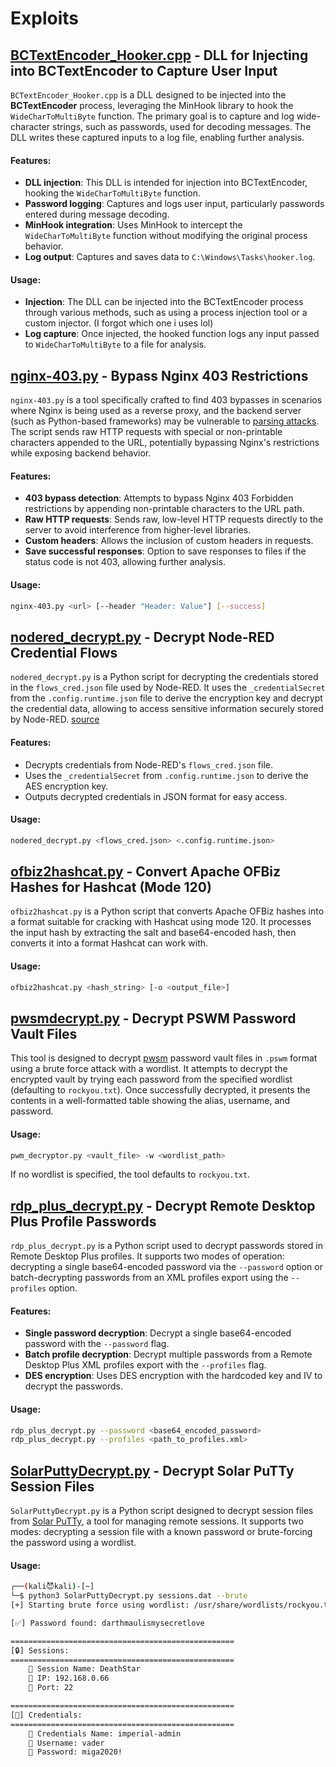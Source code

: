 # Exploits
## [BCTextEncoder_Hooker.cpp](./BCTextEncoder_Hooker.cpp) - DLL for Injecting into BCTextEncoder to Capture User Input

`BCTextEncoder_Hooker.cpp` is a DLL designed to be injected into the **BCTextEncoder** process, leveraging the MinHook library to hook the `WideCharToMultiByte` function. The primary goal is to capture and log wide-character strings, such as passwords, used for decoding messages. The DLL writes these captured inputs to a log file, enabling further analysis.

#### Features:
- **DLL injection**: This DLL is intended for injection into BCTextEncoder, hooking the `WideCharToMultiByte` function.
- **Password logging**: Captures and logs user input, particularly passwords entered during message decoding.
- **MinHook integration**: Uses MinHook to intercept the `WideCharToMultiByte` function without modifying the original process behavior.
- **Log output**: Captures and saves data to `C:\Windows\Tasks\hooker.log`.

#### Usage:
- **Injection**: The DLL can be injected into the BCTextEncoder process through various methods, such as using a process injection tool or a custom injector. (I forgot which one i uses lol)
- **Log capture**: Once injected, the hooked function logs any input passed to `WideCharToMultiByte` to a file for analysis.

## [nginx-403.py](./nginx-403.py) - Bypass Nginx 403 Restrictions

`nginx-403.py` is a tool specifically crafted to find 403 bypasses in scenarios where Nginx is being used as a reverse proxy, and the backend server (such as Python-based frameworks) may be vulnerable to [parsing attacks](https://book.hacktricks.xyz/pentesting-web/proxy-waf-protections-bypass). The script sends raw HTTP requests with special or non-printable characters appended to the URL, potentially bypassing Nginx's restrictions while exposing backend behavior.

#### Features:
- **403 bypass detection**: Attempts to bypass Nginx 403 Forbidden restrictions by appending non-printable characters to the URL path.
- **Raw HTTP requests**: Sends raw, low-level HTTP requests directly to the server to avoid interference from higher-level libraries.
- **Custom headers**: Allows the inclusion of custom headers in requests.
- **Save successful responses**: Option to save responses to files if the status code is not 403, allowing further analysis.

#### Usage:
```bash
nginx-403.py <url> [--header "Header: Value"] [--success]
```

## [nodered_decrypt.py](./nodered_decrypt.py) - Decrypt Node-RED Credential Flows

`nodered_decrypt.py` is a Python script for decrypting the credentials stored in the `flows_cred.json` file used by Node-RED. It uses the `_credentialSecret` from the `.config.runtime.json` file to derive the encryption key and decrypt the credential data, allowing to access sensitive information securely stored by Node-RED. [source](https://www.hardill.me.uk/wordpress/2021/02/17/viewing-node-red-credentials/)

#### Features:
- Decrypts credentials from Node-RED's `flows_cred.json` file.
- Uses the `_credentialSecret` from `.config.runtime.json` to derive the AES encryption key.
- Outputs decrypted credentials in JSON format for easy access.

#### Usage:
```bash
nodered_decrypt.py <flows_cred.json> <.config.runtime.json>
```

## [ofbiz2hashcat.py](./ofbiz2hashcat.py) - Convert Apache OFBiz Hashes for Hashcat (Mode 120)

`ofbiz2hashcat.py` is a Python script that converts Apache OFBiz hashes into a format suitable for cracking with Hashcat using mode 120. It processes the input hash by extracting the salt and base64-encoded hash, then converts it into a format Hashcat can work with.

#### Usage:
```bash
ofbiz2hashcat.py <hash_string> [-o <output_file>]
```


## [pwsmdecrypt.py](./pwsmdecrypt.py) - Decrypt PSWM Password Vault Files

This tool is designed to decrypt [pwsm](https://github.com/Julynx/pswm) password vault files in `.pswm` format using a brute force attack with a wordlist. It attempts to decrypt the encrypted vault by trying each password from the specified wordlist (defaulting to `rockyou.txt`). Once successfully decrypted, it presents the contents in a well-formatted table showing the alias, username, and password.


#### Usage:
```bash
pwm_decryptor.py <vault_file> -w <wordlist_path>
```

If no wordlist is specified, the tool defaults to `rockyou.txt`.


## [rdp_plus_decrypt.py](./rdp_plus_decrypt.py) - Decrypt Remote Desktop Plus Profile Passwords

`rdp_plus_decrypt.py` is a Python script used to decrypt passwords stored in Remote Desktop Plus profiles. It supports two modes of operation: decrypting a single base64-encoded password via the `--password` option or batch-decrypting passwords from an XML profiles export using the `--profiles` option.

#### Features:
- **Single password decryption**: Decrypt a single base64-encoded password with the `--password` flag.
- **Batch profile decryption**: Decrypt multiple passwords from a Remote Desktop Plus XML profiles export with the `--profiles` flag.
- **DES encryption**: Uses DES encryption with the hardcoded key and IV to decrypt the passwords.

#### Usage:
```bash
rdp_plus_decrypt.py --password <base64_encoded_password>
rdp_plus_decrypt.py --profiles <path_to_profiles.xml>
```

## [SolarPuttyDecrypt.py](./SolarPuttyDecrypt.py) - Decrypt Solar PuTTy Session Files

`SolarPuttyDecrypt.py` is a Python script designed to decrypt session files from [Solar PuTTy](https://www.solarwinds.com/free-tools/solar-putty), a tool for managing remote sessions. It supports two modes: decrypting a session file with a known password or brute-forcing the password using a wordlist.

#### Usage:
```bash
┌──(kali😈kali)-[~]
└─$ python3 SolarPuttyDecrypt.py sessions.dat --brute
[+] Starting brute force using wordlist: /usr/share/wordlists/rockyou.txt

[✅] Password found: darthmaulismysecretlove

==================================================
[🔒] Sessions:
==================================================
    🔹 Session Name: DeathStar
    🔹 IP: 192.168.0.66
    🔹 Port: 22

==================================================
[🔑] Credentials:
==================================================
    🔹 Credentials Name: imperial-admin
    🔹 Username: vader
    🔹 Password: miga2020!
```



